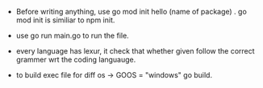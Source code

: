 - Before writing anything, use go mod init hello (name of package) . go mod init is similiar to npm init. <!--it is a good practice-->

- use go run main.go to run the file.
- every language has lexur, it check that whether given follow the correct grammer wrt the coding languauge.

<!-- go help // use this to get know about functionality of any function , go env GOPATH  // tell you the path of go file in ur pc-->


- to build exec file for diff os -> GOOS = "windows" go build.
